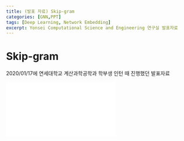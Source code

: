 ```yaml
---
title: (발표 자료) Skip-gram
categories: [GNN,PPT]
tags: [Deep Learning, Network Embedding]
excerpt: Yonsei Computational Science and Engineering 연구실 발표자료
---
```


# Skip-gram

2020/01/17에 연세대학교 계산과학공학과 학부생 인턴 때 진행했던 발표자료 

<embed src="/assets/pdf/200117_Skipgram.pdf" type="application/pdf" />